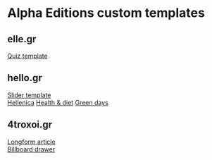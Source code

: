 # Alpha Editions custom templates

## elle.gr

[Quiz template](https://alpha-editions.github.io/custom-templates/el-quiz)

## hello.gr

[Slider template](https://alpha-editions.github.io/custom-templates/hl-slider)\
[Hellenica](https://alpha-editions.github.io/custom-templates/hl-hellenica)
[Health & diet](https://alpha-editions.github.io/custom-templates/hl-healthdiet)
[Green days](https://alpha-editions.github.io/custom-templates/hl-greendays)

## 4troxoi.gr

[Longform article](https://alpha-editions.github.io/custom-templates/4t-longform)\
[Billboard drawer](https://alpha-editions.github.io/custom-templates/4t-billboard)